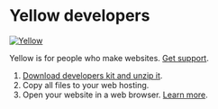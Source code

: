 Yellow developers
=================
[![Yellow](https://raw.githubusercontent.com/datenstrom/yellow-developers/master/media/images/yellow-photo.jpg)](http://datenstrom.se/yellow)

Yellow is for people who make websites. [Get support](http://developers.datenstrom.se/help/support).

1. [Download developers kit and unzip it](https://github.com/datenstrom/yellow-developers/archive/master.zip).  
2. Copy all files to your web hosting.  
3. Open your website in a web browser. [Learn more](http://developers.datenstrom.se/help/).
